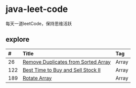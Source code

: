 # java-leet-code
每天一道leetCode，保持思维活跃

## explore

| #    | Title                                    | Tag                                      |
| :--- | :--------------------------------------- | :--------------------------------------- |
| 26   | [Remove Duplicates from Sorted Array][026]                           | Array                                    
| 122  | [Best Time to Buy and Sell Stock II][122]                            | Array          
| 189  | [Rotate Array][189]                                                  | Array   

[026]: https://github.com/mcrwayfun/java-leet-code/blob/master/doc/explore/026/README.md
[122]: https://github.com/mcrwayfun/java-leet-code/blob/master/doc/explore/122/README.md
[189]: https://github.com/mcrwayfun/java-leet-code/blob/master/doc/explore/189/README.md